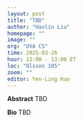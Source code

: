 ```yaml
---
layout: post
title: "TBD"
author: "Haolin Liu"
homepage: ""
image: ""
org: "UVA CS"
time: 2025-03-26
hour: 12:00 - 13:00 ET
loc: "Olsson 105"
zoom: ""
editor: Yen-Ling Kuo
---
```


**Abstract**
TBD

**Bio**
TBD

